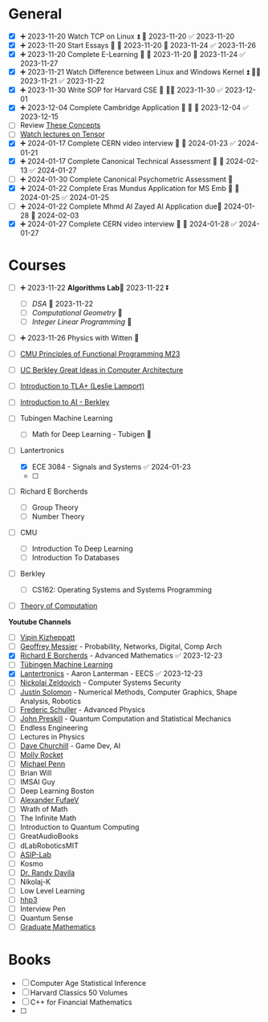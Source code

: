 # General
- [x] ➕ 2023-11-20  Watch TCP on Linux ⏫ 📅 2023-11-20 ✅ 2023-11-20
- [x] ➕ 2023-11-20  Start Essays 🔺 🛫 2023-11-20 📅 2023-11-24 ✅ 2023-11-26
- [x] ➕ 2023-11-20  Complete E-Learning 🔽 🛫 2023-11-20 📅 2023-11-24 ✅ 2023-11-27
- [x] ➕ 2023-11-21 Watch Difference between Linux and Windows Kernel ⏫ 🛫📅 2023-11-21 ✅ 2023-11-22
- [x] ➕ 2023-11-30 Write SOP for Harvard CSE 🔺 🛫📅 2023-11-30 ✅ 2023-12-01
- [x] ➕ 2023-12-04 Complete Cambridge Application 🔺 🛫 📅 2023-12-04 ✅ 2023-12-15
- [ ] Review [These Concepts](https://www.linkedin.com/posts/ashishps1_35-most-important-system-design-concepts-activity-7142740387357507586--P6N?utm_source=share&utm_medium=member_desktop)
- [ ] [Watch lectures on Tensor](https://www.youtube.com/watch?v=TiHHz3sKDbY)
- [x] ➕ 2024-01-17 Complete CERN video interview 🔺 📅 2024-01-23 ✅ 2024-01-21
- [x] ➕ 2024-01-17 Complete Canonical Technical Assessment 🔺 📅 2024-02-13 ✅ 2024-01-27
- [ ] ➕ 2024-01-30 Complete Canonical Psychometric Assessment 🔺 
- [x] ➕ 2024-01-22 Complete Eras Mundus Application for MS Emb 🔺 📅 2024-01-25 ✅ 2024-01-25
- [ ] ➕ 2024-01-22 Complete Mhmd Al Zayed AI Application due📅 2024-01-28 🔺 2024-02-03
- [x] ➕ 2024-01-27 Complete CERN video interview 🔺 📅 2024-01-28 ✅ 2024-01-27

# Courses

- [ ] ➕ 2023-11-22 **Algorithms Lab**🛫 2023-11-22  ⏬ 
	- [ ] *DSA* 🛫 2023-11-22 
	- [ ] *Computational Geometry* 🛫 
	- [ ] *Integer Linear Programming* 🛫 
- [ ] ➕ 2023-11-26 Physics with Witten 🔽 
- [ ] [CMU Principles of Functional Programming M23](https://www.youtube.com/watch?v=jjX68oHAw-Y&list=PLsydD1kw8jng2t2G8USQNLz0faYZetPnH)
- [ ] [UC Berkley Great Ideas in Computer Architecture](https://www.youtube.com/watch?v=9y_sUqHeyy8)
- [ ] [Introduction to TLA+ (Leslie Lamport)](https://www.youtube.com/watch?v=p54W-XOIEF8&list=PLWAv2Etpa7AOAwkreYImYt0gIpOdWQevD)
- [ ] [Introduction to AI - Berkley](http://ai.berkeley.edu/lecture_videos.html)
- [ ] Tubingen Machine Learning
	- [ ] Math for Deep Learning - Tubigen 🔽 
- [ ] Lantertronics
	- [x] ECE 3084 - Signals and Systems ✅ 2024-01-23
	- [ ] 
- [ ] Richard E Borcherds
	- [ ] Group Theory
	- [ ] Number Theory
- [ ] CMU
	- [ ] Introduction To Deep Learning
	- [ ] Introduction To Databases
- [ ] Berkley
	- [ ] CS162: Operating Systems and Systems Programming
- [ ] [Theory of Computation](https://www.youtube.com/playlist?list=PLbtzT1TYeoMjNOGEiaRmm_vMIwUAidnQz)


**Youtube Channels**
- [ ] [Vipin Kizheppatt](https://www.youtube.com/@TheVipinkmenon/playlists)
- [ ] [Geoffrey Messier](https://www.youtube.com/@geoffreymessier/playlists) - Probability, Networks, Digital, Comp Arch
- [x] [Richard E Borcherds](https://www.youtube.com/@richarde.borcherds7998) - Advanced Mathematics ✅ 2023-12-23
- [ ] [Tübingen Machine Learning](https://www.youtube.com/@TubingenML/playlists)
- [x] [Lantertronics](https://www.youtube.com/@Lantertronics) - Aaron Lanterman - EECS ✅ 2023-12-23
- [ ] [Nickolai Zeldovich](https://www.youtube.com/@NickolaiZeldovichMIT) - Computer Systems Security
- [ ] [Justin Solomon](https://www.youtube.com/@justinmsolomon/playlists) - Numerical Methods, Computer Graphics, Shape Analysis, Robotics
- [ ] [Frederic Schuller](https://www.youtube.com/@FredericSchuller/playlists) - Advanced Physics
- [ ] [John Preskill](https://www.youtube.com/@johnpreskill2223/playlists) - Quantum Computation and Statistical Mechanics
- [ ] Endless Engineering
- [ ] Lectures in Physics
- [ ] [Dave Churchill](https://www.youtube.com/@DaveChurchill/playlists) - Game Dev, AI
- [ ] [Molly Rocket](https://www.youtube.com/@MollyRocket/playlists)
- [ ] [Michael Penn](https://www.youtube.com/@MichaelPennMath/playlists)
- [ ] Brian Will
- [ ] IMSAI Guy
- [ ] Deep Learning Boston
- [ ] [Alexander FufaeV](https://www.youtube.com/@fufaev-alexander/playlists)
- [ ] Wrath of Math
- [ ] The Infinite Math
- [ ] Introduction to Quantum Computing
- [ ] GreatAudioBooks
- [ ] dLabRoboticsMIT
- [ ] [ASIP-Lab](https://www.youtube.com/@asip-lab3191/playlists)
- [ ] Kosmo
- [ ] [Dr. Randy Davila](https://www.youtube.com/@DrRandyDavila/playlists)
- [ ] Nikolaj-K
- [ ] Low Level Learning
- [ ] [hhp3](https://www.youtube.com/@hhp3/playlists)
- [ ] Interview Pen
- [ ] Quantum Sense
- [ ] [Graduate Mathematics](https://www.youtube.com/@GraduateMathematics/playlists)

# Books

- [ ] Computer Age Statistical Inference
- [ ] Harvard Classics 50 Volumes
- [ ] C++ for Financial Mathematics
- [ ] 